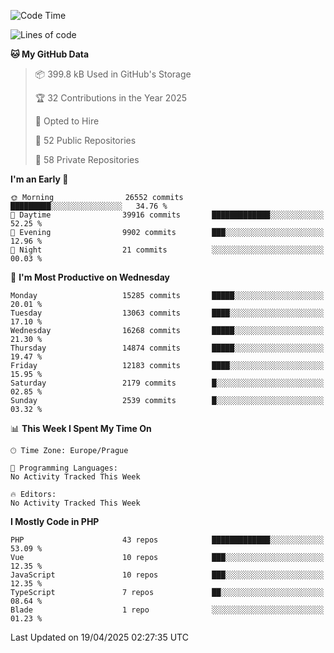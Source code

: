 <!--START_SECTION:waka-->
![Code Time](http://img.shields.io/badge/Code%20Time-1%2C584%20hrs%203%20mins-blue)

![Lines of code](https://img.shields.io/badge/From%20Hello%20World%20I%27ve%20Written-22.9%20million%20lines%20of%20code-blue)

**🐱 My GitHub Data** 

> 📦 399.8 kB Used in GitHub's Storage 
 > 
> 🏆 32 Contributions in the Year 2025
 > 
> 💼 Opted to Hire
 > 
> 📜 52 Public Repositories 
 > 
> 🔑 58 Private Repositories 
 > 
**I'm an Early 🐤** 

```text
🌞 Morning                26552 commits       █████████░░░░░░░░░░░░░░░░   34.76 % 
🌆 Daytime                39916 commits       █████████████░░░░░░░░░░░░   52.25 % 
🌃 Evening                9902 commits        ███░░░░░░░░░░░░░░░░░░░░░░   12.96 % 
🌙 Night                  21 commits          ░░░░░░░░░░░░░░░░░░░░░░░░░   00.03 % 
```
📅 **I'm Most Productive on Wednesday** 

```text
Monday                   15285 commits       █████░░░░░░░░░░░░░░░░░░░░   20.01 % 
Tuesday                  13063 commits       ████░░░░░░░░░░░░░░░░░░░░░   17.10 % 
Wednesday                16268 commits       █████░░░░░░░░░░░░░░░░░░░░   21.30 % 
Thursday                 14874 commits       █████░░░░░░░░░░░░░░░░░░░░   19.47 % 
Friday                   12183 commits       ████░░░░░░░░░░░░░░░░░░░░░   15.95 % 
Saturday                 2179 commits        █░░░░░░░░░░░░░░░░░░░░░░░░   02.85 % 
Sunday                   2539 commits        █░░░░░░░░░░░░░░░░░░░░░░░░   03.32 % 
```


📊 **This Week I Spent My Time On** 

```text
🕑︎ Time Zone: Europe/Prague

💬 Programming Languages: 
No Activity Tracked This Week

🔥 Editors: 
No Activity Tracked This Week
```

**I Mostly Code in PHP** 

```text
PHP                      43 repos            █████████████░░░░░░░░░░░░   53.09 % 
Vue                      10 repos            ███░░░░░░░░░░░░░░░░░░░░░░   12.35 % 
JavaScript               10 repos            ███░░░░░░░░░░░░░░░░░░░░░░   12.35 % 
TypeScript               7 repos             ██░░░░░░░░░░░░░░░░░░░░░░░   08.64 % 
Blade                    1 repo              ░░░░░░░░░░░░░░░░░░░░░░░░░   01.23 % 
```




 Last Updated on 19/04/2025 02:27:35 UTC
<!--END_SECTION:waka-->
<!--
**AlexKratky/AlexKratky** is a ✨ _special_ ✨ repository because its `README.md` (this file) appears on your GitHub profile.

Here are some ideas to get you started:

- 🔭 I’m currently working on ...
- 🌱 I’m currently learning ...
- 👯 I’m looking to collaborate on ...
- 🤔 I’m looking for help with ...
- 💬 Ask me about ...
- 📫 How to reach me: ...
- 😄 Pronouns: ...
- ⚡ Fun fact: ...
-->
